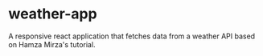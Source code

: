 # weather-app
A responsive react application that fetches data from a weather API based on Hamza Mirza's tutorial.
